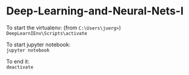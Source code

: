 # Deep-Learning-and-Neural-Nets-I

To start the virtualenv: (from `C:\Users\juerg>`) \
`DeepLearnIEnv\Scripts\activate`

To start jupyter notebook: \
`jupyter notebook`

To end it: \
`deactivate`

